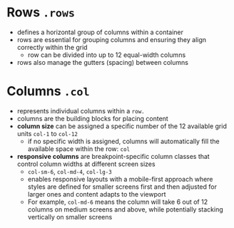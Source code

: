 # Rows `.rows`
- defines a horizontal group of columns within a container
- rows are essential for grouping columns and ensuring they align correctly within the grid
    - row can be divided into up to 12 equal-width columns
- rows also manage the gutters (spacing) between columns



# Columns `.col`
- represents individual columns within a `row.`
- columns are the building blocks for placing content
- **column size** can be assigned a specific number of the 12 available grid units `col-1` to `col-12`
    - if no specific width is assigned, columns will automatically fill the available space within the row: `col`
- **responsive columns** are breakpoint-specific column classes that control column widths at different screen sizes
    - `col-sm-6`, `col-md-4`, `col-lg-3`
    - enables responsive layouts with a mobile-first approach where styles are defined for smaller screens first and then adjusted for larger ones and content adapts to the viewport
    - For example, `col-md-6` means the column will take 6 out of 12 columns on medium screens and above, while potentially stacking vertically on smaller screens